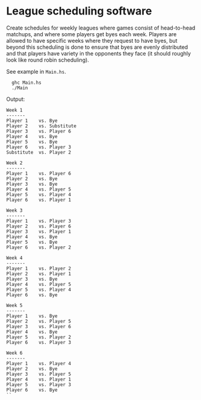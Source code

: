 League scheduling software
==========================

Create schedules for weekly leagues where games consist of head-to-head
matchups, and where some players get byes each week. Players are
allowed to have specific weeks where they request to have byes, but
beyond this scheduling is done to ensure that byes are evenly distributed
and that players have variety in the opponents they face (it should roughly
look like round robin scheduling).

See example in `Main.hs`.

```
  ghc Main.hs
  ./Main
```

Output:
```
Week 1
-------
Player 1	vs.	Bye
Player 2	vs.	Substitute
Player 3	vs.	Player 6
Player 4	vs.	Bye
Player 5	vs.	Bye
Player 6	vs.	Player 3
Substitute	vs.	Player 2

Week 2
-------
Player 1	vs.	Player 6
Player 2	vs.	Bye
Player 3	vs.	Bye
Player 4	vs.	Player 5
Player 5	vs.	Player 4
Player 6	vs.	Player 1

Week 3
-------
Player 1	vs.	Player 3
Player 2	vs.	Player 6
Player 3	vs.	Player 1
Player 4	vs.	Bye
Player 5	vs.	Bye
Player 6	vs.	Player 2

Week 4
-------
Player 1	vs.	Player 2
Player 2	vs.	Player 1
Player 3	vs.	Bye
Player 4	vs.	Player 5
Player 5	vs.	Player 4
Player 6	vs.	Bye

Week 5
-------
Player 1	vs.	Bye
Player 2	vs.	Player 5
Player 3	vs.	Player 6
Player 4	vs.	Bye
Player 5	vs.	Player 2
Player 6	vs.	Player 3

Week 6
-------
Player 1	vs.	Player 4
Player 2	vs.	Bye
Player 3	vs.	Player 5
Player 4	vs.	Player 1
Player 5	vs.	Player 3
Player 6	vs.	Bye
``
